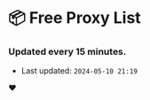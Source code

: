 # :package: Free Proxy List
### Updated every 15 minutes.

- Last updated: `2024-05-10 21:19`

:heart:

